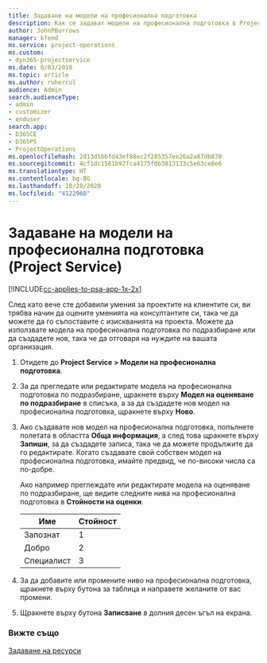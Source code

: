 ```yaml
---
title: Задаване на модели на професионална подготовка
description: Как се задават модели на професионална подготовка в Project Service
author: JohnPBurrows
manager: kfend
ms.service: project-operations
ms.custom:
- dyn365-projectservice
ms.date: 8/03/2018
ms.topic: article
ms.author: ruhercul
audience: Admin
search.audienceType:
- admin
- customizer
- enduser
search.app:
- D365CE
- D365PS
- ProjectOperations
ms.openlocfilehash: 2d13d5bbfd43ef88ec2f285357ee26a2a87db870
ms.sourcegitcommit: 4cf1dc1561b92fca4175f0b3813133c5e63ce8e6
ms.translationtype: HT
ms.contentlocale: bg-BG
ms.lasthandoff: 10/28/2020
ms.locfileid: "4122960"
---
```

# <a name="set-up-proficiency-models-project-service"></a>Задаване на модели на професионална подготовка (Project Service)

[!INCLUDE[cc-applies-to-psa-app-1x-2x](../includes/cc-applies-to-psa-app-1x-2x.md)]

След като вече сте добавили умения за проектите на клиентите си, ви трябва начин да оцените уменията на консултантите си, така че да можете да го съпоставите с изискванията на проекта. Можете да използвате модела на професионална подготовка по подразбиране или да създадете нов, така че да отговаря на нуждите на вашата организация.  
  
1.  Отидете до **Project Service > Модели на професионална подготовка**.  
  
2.  За да прегледате или редактирате модела на професионална подготовка по подразбиране, щракнете върху **Модел на оценяване по подразбиране** в списъка, а за да създадете нов модел на професионална подготовка, щракнете върху **Ново**.  
  
3.  Ако създавате нов модел на професионална подготовка, попълнете полетата в областта **Обща информация**, а след това щракнете върху **Запиши**, за да създадете записа, така че да можете продължите да го редактирате. Когато създавате свой собствен модел на професионална подготовка, имайте предвид, че по-високи числа са по-добре.  
  
     Ако например преглеждате или редактирате модела на оценяване по подразбиране, ще видите следните нива на професионална подготовка в **Стойности на оценки**.  
  
    |Име|Стойност|  
    |----------|-----------|  
    |Запознат|1|  
    |Добро|2|  
    |Специалист|3|  
  
4.  За да добавите или промените ниво на професионална подготовка, щракнете върху бутона за таблица и направете желаните от вас промени.  
  
5.  Щракнете върху бутона **Записване** в долния десен ъгъл на екрана.  
  
### <a name="see-also"></a>Вижте също  
 [Задаване на ресурси](../psa/set-up-resources.md)
